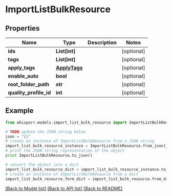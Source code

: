 # ImportListBulkResource


## Properties
Name | Type | Description | Notes
------------ | ------------- | ------------- | -------------
**ids** | **List[int]** |  | [optional] 
**tags** | **List[int]** |  | [optional] 
**apply_tags** | [**ApplyTags**](ApplyTags.md) |  | [optional] 
**enable_auto** | **bool** |  | [optional] 
**root_folder_path** | **str** |  | [optional] 
**quality_profile_id** | **int** |  | [optional] 

## Example

```python
from whisparr.models.import_list_bulk_resource import ImportListBulkResource

# TODO update the JSON string below
json = "{}"
# create an instance of ImportListBulkResource from a JSON string
import_list_bulk_resource_instance = ImportListBulkResource.from_json(json)
# print the JSON string representation of the object
print ImportListBulkResource.to_json()

# convert the object into a dict
import_list_bulk_resource_dict = import_list_bulk_resource_instance.to_dict()
# create an instance of ImportListBulkResource from a dict
import_list_bulk_resource_form_dict = import_list_bulk_resource.from_dict(import_list_bulk_resource_dict)
```
[[Back to Model list]](../README.md#documentation-for-models) [[Back to API list]](../README.md#documentation-for-api-endpoints) [[Back to README]](../README.md)


